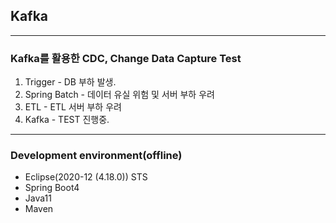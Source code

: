## Kafka

--------------------
### Kafka를 활용한 CDC, Change Data Capture Test
  1. Trigger - DB 부하 발생.
  2. Spring Batch - 데이터 유실 위험 및 서버 부하 우려
  3. ETL - ETL 서버 부하 우려
  4. Kafka - TEST 진행중.

--------------------
### Development environment(offline)
  - Eclipse(2020-12 (4.18.0)) STS
  - Spring Boot4
  - Java11
  - Maven

  
